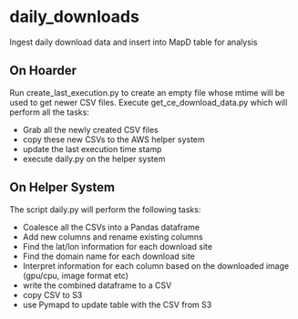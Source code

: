 # daily_downloads
Ingest daily download data and insert into MapD table for analysis

On Hoarder
------------
Run create_last_execution.py to create an empty file whose mtime will be used to get newer CSV files.
Execute get_ce_download_data.py which will perform all the tasks:
  - Grab all the newly created CSV files
  - copy these new CSVs to the AWS helper system
  - update the last execution time stamp
  - execute daily.py on the helper system
  
On Helper System
----------------
The script daily.py will perform the following tasks:
  - Coalesce all the CSVs into a Pandas dataframe
  - Add new columns and rename existing columns
  - Find the lat/lon information for each download site 
  - Find the domain name for each download site
  - Interpret information for each column based on the downloaded image (gpu/cpu, image format etc)
  - write the combined dataframe to a CSV
  - copy CSV to S3
  - use Pymapd to update table with the CSV from S3
 
